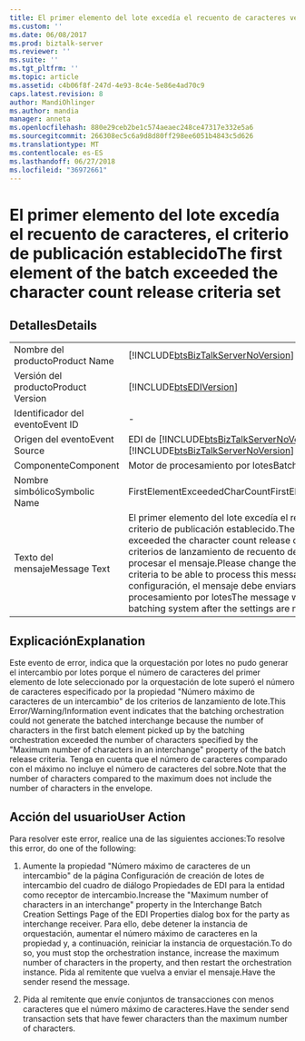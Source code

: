 ```yaml
---
title: El primer elemento del lote excedía el recuento de caracteres versión criterio establecido | Microsoft Docs
ms.custom: ''
ms.date: 06/08/2017
ms.prod: biztalk-server
ms.reviewer: ''
ms.suite: ''
ms.tgt_pltfrm: ''
ms.topic: article
ms.assetid: c4b06f8f-247d-4e93-8c4e-5e86e4ad70c9
caps.latest.revision: 8
author: MandiOhlinger
ms.author: mandia
manager: anneta
ms.openlocfilehash: 880e29ceb2be1c574aeaec248ce47317e332e5a6
ms.sourcegitcommit: 266308ec5c6a9d8d80ff298ee6051b4843c5d626
ms.translationtype: MT
ms.contentlocale: es-ES
ms.lasthandoff: 06/27/2018
ms.locfileid: "36972661"
---
```

# <a name="the-first-element-of-the-batch-exceeded-the-character-count-release-criteria-set"></a><span data-ttu-id="41f80-102">El primer elemento del lote excedía el recuento de caracteres, el criterio de publicación establecido</span><span class="sxs-lookup"><span data-stu-id="41f80-102">The first element of the batch exceeded the character count release criteria set</span></span>
## <a name="details"></a><span data-ttu-id="41f80-103">Detalles</span><span class="sxs-lookup"><span data-stu-id="41f80-103">Details</span></span>  
  
|                 |                                                                                                                                                                                                                                                                    |
|-----------------|--------------------------------------------------------------------------------------------------------------------------------------------------------------------------------------------------------------------------------------------------------------------|
|  <span data-ttu-id="41f80-104">Nombre del producto</span><span class="sxs-lookup"><span data-stu-id="41f80-104">Product Name</span></span>   |                                                                                         [!INCLUDE[btsBizTalkServerNoVersion](../includes/btsbiztalkservernoversion-md.md)]                                                                                         |
| <span data-ttu-id="41f80-105">Versión del producto</span><span class="sxs-lookup"><span data-stu-id="41f80-105">Product Version</span></span> |                                                                                                     [!INCLUDE[btsEDIVersion](../includes/btsediversion-md.md)]                                                                                                     |
|    <span data-ttu-id="41f80-106">Identificador del evento</span><span class="sxs-lookup"><span data-stu-id="41f80-106">Event ID</span></span>     |                                                                                                                                 -                                                                                                                                  |
|  <span data-ttu-id="41f80-107">Origen del evento</span><span class="sxs-lookup"><span data-stu-id="41f80-107">Event Source</span></span>   |                                                                                       <span data-ttu-id="41f80-108">EDI de [!INCLUDE[btsBizTalkServerNoVersion](../includes/btsbiztalkservernoversion-md.md)]</span><span class="sxs-lookup"><span data-stu-id="41f80-108">[!INCLUDE[btsBizTalkServerNoVersion](../includes/btsbiztalkservernoversion-md.md)] EDI</span></span>                                                                                       |
|    <span data-ttu-id="41f80-109">Componente</span><span class="sxs-lookup"><span data-stu-id="41f80-109">Component</span></span>    |                                                                                                                          <span data-ttu-id="41f80-110">Motor de procesamiento por lotes</span><span class="sxs-lookup"><span data-stu-id="41f80-110">Batching Engine</span></span>                                                                                                                           |
|  <span data-ttu-id="41f80-111">Nombre simbólico</span><span class="sxs-lookup"><span data-stu-id="41f80-111">Symbolic Name</span></span>  |                                                                                                                   <span data-ttu-id="41f80-112">FirstElementExceededCharCount</span><span class="sxs-lookup"><span data-stu-id="41f80-112">FirstElementExceededCharCount</span></span>                                                                                                                    |
|  <span data-ttu-id="41f80-113">Texto del mensaje</span><span class="sxs-lookup"><span data-stu-id="41f80-113">Message Text</span></span>   | <span data-ttu-id="41f80-114">El primer elemento del lote excedía el recuento de caracteres, el criterio de publicación establecido.</span><span class="sxs-lookup"><span data-stu-id="41f80-114">The first element of the batch exceeded the character count release criteria set.</span></span> <span data-ttu-id="41f80-115">Modifique los criterios de lanzamiento de recuento de caracteres para poder procesar el mensaje.</span><span class="sxs-lookup"><span data-stu-id="41f80-115">Please change the character count release criteria to be able to process this message.</span></span> <span data-ttu-id="41f80-116">Una vez modificada la configuración, el mensaje debe enviarse de nuevo al sistema de procesamiento por lotes</span><span class="sxs-lookup"><span data-stu-id="41f80-116">The message will need to be resent to the batching system after the settings are modified</span></span> |
  
## <a name="explanation"></a><span data-ttu-id="41f80-117">Explicación</span><span class="sxs-lookup"><span data-stu-id="41f80-117">Explanation</span></span>  
 <span data-ttu-id="41f80-118">Este evento de error,  indica que la orquestación por lotes no pudo generar el intercambio por lotes porque el número de caracteres del primer elemento de lote seleccionado por la orquestación de lote superó el número de caracteres especificado por la propiedad "Número máximo de caracteres de un intercambio" de los criterios de lanzamiento de lote.</span><span class="sxs-lookup"><span data-stu-id="41f80-118">This Error/Warning/Information event indicates that the batching orchestration could not generate the batched interchange because the number of characters in the first batch element picked up by the batching orchestration exceeded the number of characters specified by the "Maximum number of characters in an interchange" property of the batch release criteria.</span></span> <span data-ttu-id="41f80-119">Tenga en cuenta que el número de caracteres comparado con el máximo no incluye el número de caracteres del sobre.</span><span class="sxs-lookup"><span data-stu-id="41f80-119">Note that the number of characters compared to the maximum does not include the number of characters in the envelope.</span></span>  
  
## <a name="user-action"></a><span data-ttu-id="41f80-120">Acción del usuario</span><span class="sxs-lookup"><span data-stu-id="41f80-120">User Action</span></span>  
 <span data-ttu-id="41f80-121">Para resolver este error, realice una de las siguientes acciones:</span><span class="sxs-lookup"><span data-stu-id="41f80-121">To resolve this error, do one of the following:</span></span>  
  
1.  <span data-ttu-id="41f80-122">Aumente la propiedad "Número máximo de caracteres de un intercambio" de la página Configuración de creación de lotes de intercambio del cuadro de diálogo Propiedades de EDI para la entidad como receptor de intercambio.</span><span class="sxs-lookup"><span data-stu-id="41f80-122">Increase the "Maximum number of characters in an interchange" property in the Interchange Batch Creation Settings Page of the EDI Properties dialog box for the party as interchange receiver.</span></span> <span data-ttu-id="41f80-123">Para ello, debe detener la instancia de orquestación, aumentar el número máximo de caracteres en la propiedad y, a continuación, reiniciar la instancia de orquestación.</span><span class="sxs-lookup"><span data-stu-id="41f80-123">To do so, you must stop the orchestration instance, increase the maximum number of characters in the property, and then restart the orchestration instance.</span></span> <span data-ttu-id="41f80-124">Pida al remitente que vuelva a enviar el mensaje.</span><span class="sxs-lookup"><span data-stu-id="41f80-124">Have the sender resend the message.</span></span>  
  
2.  <span data-ttu-id="41f80-125">Pida al remitente que envíe conjuntos de transacciones con menos caracteres que el número máximo de caracteres.</span><span class="sxs-lookup"><span data-stu-id="41f80-125">Have the sender send transaction sets that have fewer characters than the maximum number of characters.</span></span>